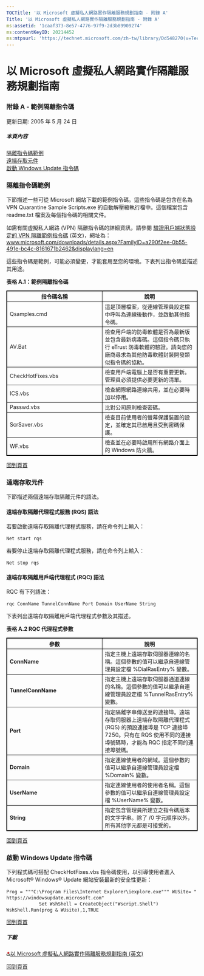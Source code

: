 ```yaml
---
TOCTitle: '以 Microsoft 虛擬私人網路實作隔離服務規劃指南 - 附錄 A'
Title: '以 Microsoft 虛擬私人網路實作隔離服務規劃指南 - 附錄 A'
ms:assetid: '1caaf373-8e57-4776-97f9-2d3b89909274'
ms:contentKeyID: 20214452
ms:mtpsurl: 'https://technet.microsoft.com/zh-tw/library/Dd548270(v=TechNet.10)'
---
```


以 Microsoft 虛擬私人網路實作隔離服務規劃指南
=============================================

### 附錄 A - 範例隔離指令碼

更新日期: 2005 年 5 月 24 日

##### 本頁內容

[](#ecaa)[隔離指令碼範例](#ecaa)  
[](#ebaa)[遠端存取元件](#ebaa)  
[](#eaaa)[啟動 Windows Update 指令碼](#eaaa)

### 隔離指令碼範例

下節描述一些可從 Microsoft 網站下載的範例指令碼。這些指令碼是包含在名為 VPN Quarantine Sample Scripts.exe 的自動解壓縮執行檔中。這個檔案包含 readme.txt 檔案及每個指令碼的相關文件。

如需有關虛擬私人網路 (VPN) 隔離指令碼的詳細資訊，請參閱 [驗證用戶端狀態設定的 VPN 隔離範例指令碼](https://www.microsoft.com/download/details.aspx?familyid=a290f2ee-0b55-491e-bc4c-8161671b2462&displaylang=en) (英文)，網址為：www.microsoft.com/downloads/details.aspx?FamilyID=a290f2ee-0b55-491e-bc4c-8161671b2462&displaylang=en

這些指令碼是範例，可能必須變更，才能套用至您的環境。下表列出指令碼並描述其用途。

**表格 A.1：範例隔離指令碼**

 
<table style="border:1px solid black;">
<colgroup>
<col width="50%" />
<col width="50%" />
</colgroup>
<thead>
<tr class="header">
<th style="border:1px solid black;" >指令碼名稱</th>
<th style="border:1px solid black;" >說明</th>
</tr>
</thead>
<tbody>
<tr class="odd">
<td style="border:1px solid black;">Qsamples.cmd</td>
<td style="border:1px solid black;">這是頂層檔案，從連線管理員設定檔中呼叫為連線後動作，並啟動其他指令碼。</td>
</tr>
<tr class="even">
<td style="border:1px solid black;">AV.Bat</td>
<td style="border:1px solid black;">檢查用戶端的防毒軟體是否為最新版並包含最新病毒碼。這個指令碼只執行 eTrust 防毒軟體的驗證。請向您的廠商尋求為其他防毒軟體封裝開發類似指令碼的協助。</td>
</tr>
<tr class="odd">
<td style="border:1px solid black;">CheckHotFixes.vbs</td>
<td style="border:1px solid black;">檢查用戶端電腦上是否有重要更新。管理員必須提供必要更新的清單。</td>
</tr>
<tr class="even">
<td style="border:1px solid black;">ICS.vbs</td>
<td style="border:1px solid black;">檢查網際網路連線共用，並在必要時加以停用。</td>
</tr>
<tr class="odd">
<td style="border:1px solid black;">Passwd.vbs</td>
<td style="border:1px solid black;">比對公司原則檢查密碼。</td>
</tr>
<tr class="even">
<td style="border:1px solid black;">ScrSaver.vbs</td>
<td style="border:1px solid black;">檢查目前使用者的螢幕保護裝置的設定，並確定其已啟用且受到密碼保護。</td>
</tr>
<tr class="odd">
<td style="border:1px solid black;">WF.vbs</td>
<td style="border:1px solid black;">檢查並在必要時啟用所有網路介面上的 Windows 防火牆。</td>
</tr>
</tbody>
</table>
  
[](#mainsection)[回到頁首](#mainsection)
  
### 遠端存取元件
  
下節描述兩個遠端存取隔離元件的語法。
  
#### 遠端存取隔離代理程式服務 (RQS) 語法
  
若要啟動遠端存取隔離代理程式服務，請在命令列上輸入：
  
```  
Net start rqs  
```  
若要停止遠端存取隔離代理程式服務，請在命令列上輸入：
  
```  
Net stop rqs  
```  
#### 遠端存取隔離用戶端代理程式 (RQC) 語法
  
RQC 有下列語法：
  
```  
rqc ConnName TunnelConnName Port Domain UserName String  
```  
下表列出遠端存取隔離用戶端代理程式參數及其描述。
  
**表格 A.2 RQC 代理程式參數**

 
<table style="border:1px solid black;">
<colgroup>
<col width="50%" />
<col width="50%" />
</colgroup>
<thead>
<tr class="header">
<th style="border:1px solid black;" >參數</th>
<th style="border:1px solid black;" >說明</th>
</tr>
</thead>
<tbody>
<tr class="odd">
<td style="border:1px solid black;"><strong>ConnName</strong></td>
<td style="border:1px solid black;">指定主機上遠端存取伺服器連線的名稱。這個參數的值可以繼承自連線管理員設定檔 %DialRasEntry% 變數。</td>
</tr>
<tr class="even">
<td style="border:1px solid black;"><strong>TunnelConnName</strong></td>
<td style="border:1px solid black;">指定主機上遠端存取伺服器通道連線的名稱。這個參數的值可以繼承自連線管理員設定檔 %TunnelRasEntry% 變數。</td>
</tr>
<tr class="odd">
<td style="border:1px solid black;"><strong>Port</strong></td>
<td style="border:1px solid black;">指定隔離字串傳送至的連接埠。遠端存取伺服器上遠端存取隔離代理程式 (RQS) 的預設連接埠是 TCP 連接埠 7250。只有在 RQS 使用不同的連接埠號碼時，才能為 RQC 指定不同的連接埠號碼。</td>
</tr>
<tr class="even">
<td style="border:1px solid black;"><strong>Domain</strong></td>
<td style="border:1px solid black;">指定連線使用者的網域。這個參數的值可以繼承自連線管理員設定檔 %Domain% 變數。</td>
</tr>
<tr class="odd">
<td style="border:1px solid black;"><strong>UserName</strong></td>
<td style="border:1px solid black;">指定連線使用者的使用者名稱。這個參數的值可以繼承自連線管理員設定檔 %UserName% 變數。</td>
</tr>
<tr class="even">
<td style="border:1px solid black;"><strong>String</strong></td>
<td style="border:1px solid black;">指定包含管理員所建立之指令碼版本的文字字串。除了 /0 字元順序以外，所有其他字元都是可接受的。</td>
</tr>
</tbody>
</table>
  
[](#mainsection)[回到頁首](#mainsection)
  
### 啟動 Windows Update 指令碼
  
下列程式碼可搭配 CheckHotFixes.vbs 指令碼使用，以引導使用者進入 Microsoft® Windows® Update 網站安裝最新的安全性更新：
  
```  
Prog = """C:\Program Files\Internet Explorer\iexplore.exe""" WUSite= " https://windowsupdate.microsoft.com"
            Set WshShell = CreateObject("Wscript.Shell") WshShell.Run(prog & WUsite),1,TRUE  
```  

[](#mainsection)[回到頁首](#mainsection)
  
##### 下載
  
[![](images/Dd548270.icon_exe(zh-tw,TechNet.10).gif)](https://go.microsoft.com/fwlink/?linkid=41308)[以 Microsoft 虛擬私人網路實作隔離服務規劃指南 (英文)](https://go.microsoft.com/fwlink/?linkid=41308)
  
[](#mainsection)[回到頁首](#mainsection)
